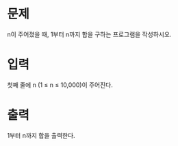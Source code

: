# 문제
n이 주어졌을 때, 1부터 n까지 합을 구하는 프로그램을 작성하시오.

# 입력
첫째 줄에 n (1 ≤ n ≤ 10,000)이 주어진다.

# 출력
1부터 n까지 합을 출력한다.
